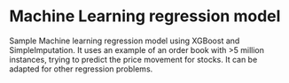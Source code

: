 # Machine Learning regression model
Sample Machine learning regression model using XGBoost and SimpleImputation.
It uses an example of an order book with >5 million instances, trying to predict the price movement for stocks.
It can be adapted for other regression problems.
